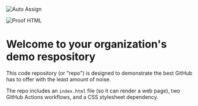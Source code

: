 ![Auto Assign](https://github.com/justinianus-learn-projects/demo-repository/actions/workflows/auto-assign.yml/badge.svg)

![Proof HTML](https://github.com/justinianus-learn-projects/demo-repository/actions/workflows/proof-html.yml/badge.svg)

# Welcome to your organization's demo respository
This code repository (or "repo") is designed to demonstrate the best GitHub has to offer with the least amount of noise.

The repo includes an `index.html` file (so it can render a web page), two GitHub Actions workflows, and a CSS stylesheet dependency.
